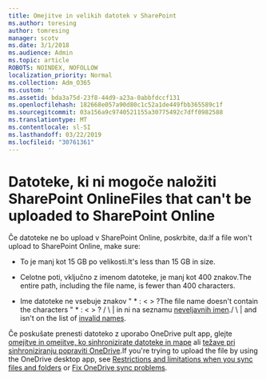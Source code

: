 ```yaml
---
title: Omejitve in velikih datotek v SharePoint
ms.author: toresing
author: tomresing
manager: scotv
ms.date: 3/1/2018
ms.audience: Admin
ms.topic: article
ROBOTS: NOINDEX, NOFOLLOW
localization_priority: Normal
ms.collection: Adm_O365
ms.custom: ''
ms.assetid: bda3a75d-23f8-44d9-a23a-0abbfdccf131
ms.openlocfilehash: 182668e057a90d80c1c52a1de449fbb365589c1f
ms.sourcegitcommit: 03a156a9c9740521155a30775492c7dff0982588
ms.translationtype: MT
ms.contentlocale: sl-SI
ms.lasthandoff: 03/22/2019
ms.locfileid: "30761361"
---
```

# <a name="files-that-cant-be-uploaded-to-sharepoint-online"></a><span data-ttu-id="4e2cb-102">Datoteke, ki ni mogoče naložiti SharePoint Online</span><span class="sxs-lookup"><span data-stu-id="4e2cb-102">Files that can't be uploaded to SharePoint Online</span></span>

<span data-ttu-id="4e2cb-103">Če datoteke ne bo upload v SharePoint Online, poskrbite, da:</span><span class="sxs-lookup"><span data-stu-id="4e2cb-103">If a file won't upload to SharePoint Online, make sure:</span></span>
  
- <span data-ttu-id="4e2cb-104">To je manj kot 15 GB po velikosti.</span><span class="sxs-lookup"><span data-stu-id="4e2cb-104">It's less than 15 GB in size.</span></span>
    
- <span data-ttu-id="4e2cb-105">Celotne poti, vključno z imenom datoteke, je manj kot 400 znakov.</span><span class="sxs-lookup"><span data-stu-id="4e2cb-105">The entire path, including the file name, is fewer than 400 characters.</span></span>
    
- <span data-ttu-id="4e2cb-106">Ime datoteke ne vsebuje znakov " \* : \< \> ?</span><span class="sxs-lookup"><span data-stu-id="4e2cb-106">The file name doesn't contain the characters " \* : \< \> ?</span></span> <span data-ttu-id="4e2cb-107">/ \ | in ni na seznamu [neveljavnih imen](https://go.microsoft.com/fwlink/?linkid=866430).</span><span class="sxs-lookup"><span data-stu-id="4e2cb-107">/ \ | and isn't on the list of [invalid names](https://go.microsoft.com/fwlink/?linkid=866430).</span></span>
    
<span data-ttu-id="4e2cb-108">Če poskušate prenesti datoteko z uporabo OneDrive pult app, glejte [omejitve in omejitve, ko sinhronizirate datoteke in mape](http://go.microsoft.com/fwlink/p/?LinkID=717734) ali [težave pri sinhroniziranju popraviti OneDrive](https://go.microsoft.com/fwlink/?linkid=866431).</span><span class="sxs-lookup"><span data-stu-id="4e2cb-108">If you're trying to upload the file by using the OneDrive desktop app, see [Restrictions and limitations when you sync files and folders](http://go.microsoft.com/fwlink/p/?LinkID=717734) or [Fix OneDrive sync problems](https://go.microsoft.com/fwlink/?linkid=866431).</span></span>
  

